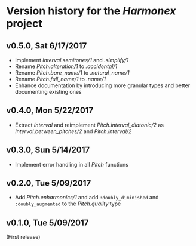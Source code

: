 # Version history for the _Harmonex_ project

## <a name="v0.5.0"></a>v0.5.0, Sat 6/17/2017

* Implement _Interval.semitones/1_ and _.simplify/1_
* Rename _Pitch.alteration/1_ to _.accidental/1_
* Rename *Pitch.bare_name/1* to *.natural_name/1*
* Rename *Pitch.full_name/1* to _.name/1_
* Enhance documentation by introducing more granular types and better documenting
  existing ones

## <a name="v0.4.0"></a>v0.4.0, Mon 5/22/2017

* Extract _Interval_ and reimplement *Pitch.interval_diatonic/2* as
  *Interval.between_pitches/2* and _Pitch.interval/2_

## <a name="v0.3.0"></a>v0.3.0, Sun 5/14/2017

* Implement error handling in all _Pitch_ functions

## <a name="v0.2.0"></a>v0.2.0, Tue 5/09/2017

* Add _Pitch.enharmonics/1_ and add `:doubly_diminished` and `:doubly_augmented`
  to the _Pitch.quality_ type

## <a name="v0.1.0"></a>v0.1.0, Tue 5/09/2017

(First release)
